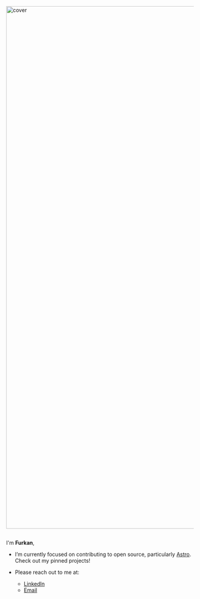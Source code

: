 <img alt="cover" src="https://media.giphy.com/media/NNG238baXWvFcbHRdX/giphy.gif" width="1400px" />


## 

I'm **Furkan**,

- I’m currently focused on contributing to open source, particularly [Astro](https://github.com/withastro/astro). Check out my pinned projects!

- Please reach out to me at:
  - [LinkedIn](https://www.linkedin.com/in/furkan-erdem-506548218/)
  - [Email](mailto:ffrknerdm@gmail.com)
